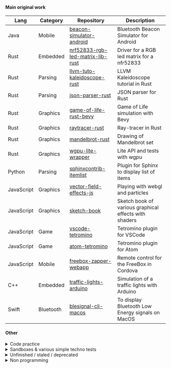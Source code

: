 <!--
**vhiribarren/vhiribarren** is a ✨ _special_ ✨ repository because its
`README.md` (this file) appears on the GitHub profile.
-->

#### Main original work

| Lang | Category | Repository | Description |
| --- | --- | --- | --- |
| Java | Mobile |[beacon-simulator-android](https://github.com/vhiribarren/beacon-simulator-android) | Bluetooth Beacon Simulator for Android |
| Rust | Embedded | [nrf52833-rgb-led-matrix-lib-rust](https://github.com/vhiribarren/nrf52833-rgb-led-matrix-lib-rust) | Driver for a RGB led matrix for a nfr52833 |
| Rust | Parsing | [llvm-tuto-kaleidoscope-rust](https://github.com/vhiribarren/llvm-tuto-kaleidoscope-rust) | LLVM Kaleidoscope tutorial in Rust |
| Rust | Parsing | [json-parser-rust](https://github.com/vhiribarren/json-parser-rust) | JSON parser for Rust |
| Rust | Graphics | [game-of-life-rust-bevy](https://github.com/vhiribarren/game-of-life-rust-bevy) | Game of Life simulation with Bevy |
| Rust | Graphics | [raytracer-rust](https://github.com/vhiribarren/raytracer-rust) | Ray-tracer in Rust |
| Rust | Graphics | [mandelbrot-rust](https://github.com/vhiribarren/mandelbrot-rust) | Drawing of Mandelbrot set |
| Rust | Graphics | [wgpu-lite-wrapper](https://github.com/vhiribarren/wgpu-lite-wrapper) | Lite API and tests with wgpu |
| Python | Parsing |[sphinxcontrib-itemlist](https://github.com/vhiribarren/sphinxcontrib-itemlist) | Plugin for Sphinx to display list of items |
| JavaScript | Graphics |[vector-field-effects-js](https://github.com/vhiribarren/vector-field-effects-js) | Playing with webgl and particles |
| JavaScript | Graphics |[sketch-book](https://github.com/vhiribarren/sketch-book) | Sketch book of various graphical effects with shaders |
| JavaScript | Game |[vscode-tetromino](https://github.com/vhiribarren/vscode-tetromino) | Tetromino plugin for VSCode |
| JavaScript | Game |[atom-tetromino](https://github.com/vhiribarren/atom-tetromino) | Tetromino plugin for Atom |
| JavaScript | Mobile |[freebox-zapper-webapp](https://github.com/vhiribarren/freebox-zapper-webapp) | Remote control for the FreeBox in Cordova |
| C++ | Embedded | [traffic-lights-arduino](https://github.com/vhiribarren/traffic-lights-arduino) | Simulation of a traffic lights with Arduino |
| Swift | Bluetooth |[blesignal-cli-macos](https://github.com/vhiribarren/blesignal-cli-macos) | To display Bluetooth Low Energy signals on MacOS |

#### Other

<details>
<summary>Code practice</summary>

| Lang | Repository | Description |
| --- | --- | --- |
| Misc | [advent-of-code](https://github.com/vhiribarren/advent-of-code) | Advent of Code coding challenge |
| Python | [dil-datascience-tuto](https://github.com/vhiribarren/dil-datascience-tuto) | Machine learning training |

</details>

<details>
<summary>Sandboxes & various simple techno tests</summary>

| Lang | Repository | Description |
| --- | --- | --- |
| Rust | [bevy-sandbox](https://github.com/vhiribarren/bevy-sandbox) | Tests with Bevy |
| Rust | [nannou-sandbox](https://github.com/vhiribarren/nannou-sandbox) | Tests with Nannou |
| Rust | [microbit-rust-sandbox](https://github.com/vhiribarren/microbit-rust-sandbox) | Tests with a Microbit BBC in Rust |
| JavaScript | [threejs-sandbox](https://github.com/vhiribarren/threejs-sandbox) | Tests with ThreeJS |
| JavaScript | [webrtc-sandbox](https://github.com/vhiribarren/webrtc-sandbox) | Tests with WebRTC |
| GLSL | [webgl2-sandbox](https://github.com/vhiribarren/webgl2-sandbox) | Tests with WebGL |
| Haskell | [haskell-sandbox](https://github.com/vhiribarren/haskell-sandbox) | Tests with Haskell |
| Swift | [ble-ibeacon-notif-ios](https://github.com/vhiribarren/ble-ibeacon-notif-ios) | Tests iBeacon scan with iOS |
| Python | [docker-echo-server](https://github.com/vhiribarren/docker-echo-server) | Docker image which echoes on a UDP and a TCP port |
| Java | [android-service-kill-study](https://github.com/vhiribarren/android-service-kill-study) | Study on effect of killing an Android app on services |
| Misc | [hash-ipv4-sandbox](https://github.com/vhiribarren/hash-ipv4-sandbox) | Tests various way of quickly compute some hashes of all IPv4 range |

</details>

<details>
<summary>Unfinished / staled / deprecated</summary>

| Lang | Category | Repository | Status | Description |
| --- | --- | --- | --- | --- |
| Python | App | [qrmeet-aws](https://github.com/vhiribarren/qrmeet-aws) | Unfinished | QRMeet, social game where we have to scan other's QR code to find a peer person |
| Go | Parsing | [llvm-tuto-kaleidoscope-golang](https://github.com/vhiribarren/llvm-tuto-kaleidoscope-golang) | Unfinished | LLVM Kaleidoscope tutorial in Go |
| JavaScript | Graphics | [string-art-web](https://github.com/vhiribarren/string-art-web) | Unfinished | Draw curves using their tangents |
| Java | Mobile | [wifi-status-android](https://github.com/vhiribarren/wifi-status-android) | Deprecated | Display the status of the WiFi with very low binary size |
| Swift | App | [lucarne-macos](https://github.com/vhiribarren/lucarne-macos) | Deprecated | Copy a MacOS window to a vignette |

</details>

<details>
<summary>Non programming</summary>

| Technology | Category | Repository | Description |
| --- | --- | --- | --- |
| Blender | Graphics | [blender-sketches](https://github.com/vhiribarren/blender-sketches) | Blender personal sketches |
| Blender | Graphics | [blender-tutorials](https://github.com/vhiribarren/blender-tutorials) | Blender tutorials I followed |
| Jekyll | WebSite | [vhiribarren.github.io](https://github.com/vhiribarren/vhiribarren.github.io) | GitHub hosted website |

</details>
